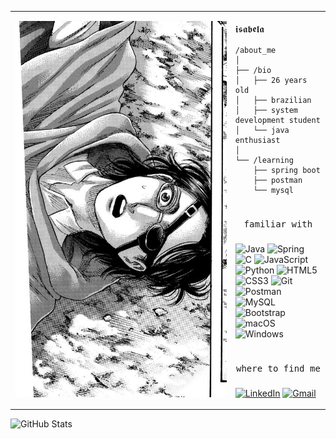 
<table>
  <tr>
    <td style="width: 70%;">
       <img src="https://github.com/isabyte/isabyte/blob/main/hange.jpg" style="width:100%; border: none;"/>
    </td>
    <td style="width: 30%; vertical-align: middle;">
    <p style="font-family: monospace; font-size: 16px;">
      𝖎𝖘𝖆𝖇𝖊𝖑𝖆                            
    </p>
    
    /about_me
    │
    ├── /bio
    │   ├── 26 years old
    │   ├── brazilian    
    │   ├── system development student
    │   └── java enthusiast
    │
    └── /learning
        ├── spring boot
        ├── postman
        └── mysql

<h1> </h1>
<pre align="center">familiar with</pre>

###
![Java](https://img.shields.io/badge/java-%23ED8B00.svg?style=for-the-badge&logo=openjdk&logoColor=white)
![Spring](https://img.shields.io/badge/spring-%236DB33F.svg?style=for-the-badge&logo=spring&logoColor=white)
![C](https://img.shields.io/badge/C-00599C?style=for-the-badge&logo=c&logoColor=white)
![JavaScript](https://img.shields.io/badge/JavaScript-F7DF1E?style=for-the-badge&logo=javascript&logoColor=black)
![Python](https://img.shields.io/badge/python-3670A0?style=for-the-badge&logo=python&logoColor=ffdd54)
![HTML5](https://img.shields.io/badge/HTML5-E34F26?style=for-the-badge&logo=html5&logoColor=white)
![CSS3](https://img.shields.io/badge/CSS3-1572B6?style=for-the-badge&logo=css3&logoColor=white)
![Git](https://img.shields.io/badge/GIT-E44C30?style=for-the-badge&logo=git&logoColor=white)
![Postman](https://img.shields.io/badge/Postman-FF6C37.svg?style=for-the-badge&logo=Postman&logoColor=white)
![MySQL](https://img.shields.io/badge/MySQL-00000F?style=for-the-badge&logo=mysql&logoColor=white)
![Bootstrap](https://img.shields.io/badge/-bootstrap-0D1117?style=for-the-badge&logo=bootstrap&labelColor=0D1117)
![macOS](https://img.shields.io/badge/mac%20os-000000?style=for-the-badge&logo=macos&logoColor=F0F0F0)
![Windows](https://img.shields.io/badge/Windows-000?style=for-the-badge&logo=windows&logoColor=2CA5E0)

<h1> </h1>
<pre align="center">where to find me</pre>

### 
[![LinkedIn](https://img.shields.io/badge/LinkedIn-0077B5?style=for-the-badge&logo=linkedin&logoColor=white)](https://www.linkedin.com/in/isabela-migliorini-0211b8250/) [![Gmail](https://img.shields.io/badge/Gmail-333333?style=for-the-badge&logo=gmail&logoColor=red)](mailto:isabelamigli@gmail.com)

  </tr>
  </td>
</table>

![GitHub Stats](https://github-readme-stats.vercel.app/api?username=isabyte&theme=transparent&bg_color=000&border_color=30A3DC&show_icons=true&icon_color=30A3DC&title_color=E94D5F&text_color=FFF)
